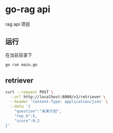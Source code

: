 # go-rag api
rag api 项目

## 运行
在当前目录下
```bash
go run main.go
```

## retriever
```bash
curl --request POST \
  --url http://localhost:8000/v1/retriever \
  --header 'Content-Type: application/json' \
  --data '{
    "question":"未来计划",
    "top_k":5,
    "score":0.2
}'
```
